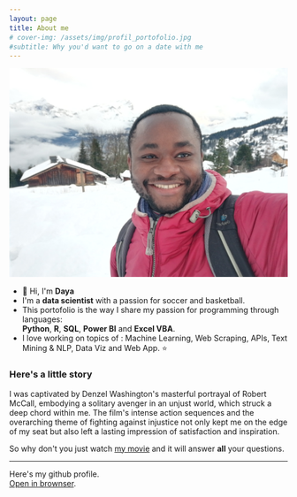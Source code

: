 ```yaml
---
layout: page
title: About me
# cover-img: /assets/img/profil_portofolio.jpg
#subtitle: Why you'd want to go on a date with me
---
```


![Portofolio Profil](/assets/img/profil_portofolio.jpg)

- 👋 Hi, I'm **Daya**
- I'm a **data scientist** with a passion for soccer and basketball.
- This portofolio is the way I share my passion for programming through languages:  
 **Python**, **R**, **SQL**, **Power BI** and **Excel VBA**.  
- I love working on topics of : Machine Learning, Web Scraping, APIs, Text Mining & NLP, Data Viz and Web App. ⭐



### Here's a little story
I was captivated by Denzel Washington's masterful portrayal of Robert McCall, embodying a solitary avenger in an unjust world, which struck a deep chord within me. The film's intense action sequences and the overarching theme of fighting against injustice not only kept me on the edge of my seat but also left a lasting impression of satisfaction and inspiration.  

So why don't you just watch [my movie](https://en.wikipedia.org/wiki/The_Equalizer_(film)) and it will answer **all** your questions.  

---

Here's my github profile.  
[Open in brownser](https://github.com/smdlabtech/).  